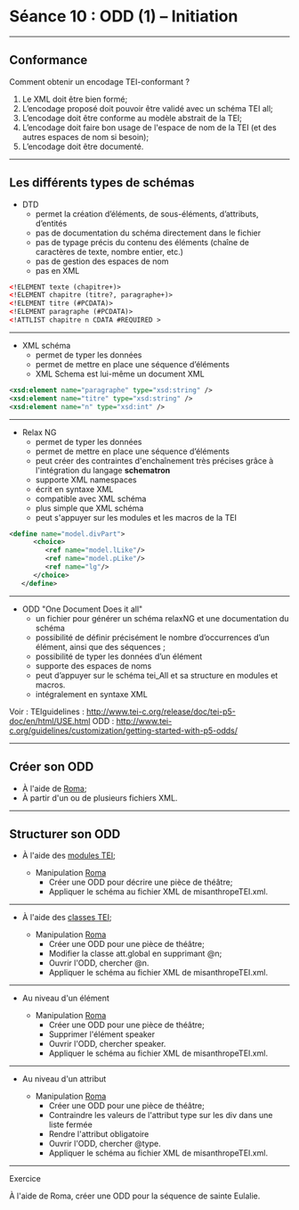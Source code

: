 # Séance 10 : ODD (1) – Initiation 

---
## Conformance

Comment obtenir un encodage TEI-conformant ? 

1. Le XML doit être bien formé;
2. L’encodage proposé doit pouvoir être validé avec un schéma TEI all;
3. L’encodage doit être conforme au modèle abstrait de la TEI;
4. L’encodage doit faire bon usage de l'espace de nom de la TEI (et des autres espaces de nom si besoin);
5. L’encodage doit être documenté.

--- 

## Les différents types de schémas

- DTD
	- permet la création d’éléments, de sous-éléments, d’attributs, d’entités
	- pas de documentation du schéma directement dans le fichier
	- pas de typage précis du contenu des éléments (chaîne de caractères de texte, nombre entier, etc.)
	- pas de gestion des espaces de nom 
	- pas en XML
```xml
<!ELEMENT texte (chapitre+)>
<!ELEMENT chapitre (titre?, paragraphe+)>
<!ELEMENT titre (#PCDATA)>
<!ELEMENT paragraphe (#PCDATA)>
<!ATTLIST chapitre n CDATA #REQUIRED >
```
---
- XML schéma
	- permet de typer les données
	- permet de mettre en place une séquence d’éléments
	- XML Schema est lui-même un document XML
```XML
<xsd:element name="paragraphe" type="xsd:string" />
<xsd:element name="titre" type="xsd:string" />
<xsd:element name="n" type="xsd:int" />
```
---
- Relax NG
	- permet de typer les données
	- permet de mettre en place une séquence d’éléments
	- peut créer des contraintes d'enchaînement très précises grâce à l'intégration du langage **schematron**
	- supporte XML namespaces
	- écrit en syntaxe XML
	- compatible avec XML schéma
	- plus simple que XML schéma
	- peut s'appuyer sur les modules et les macros de la TEI
```XML
<define name="model.divPart">
      <choice>
         <ref name="model.lLike"/>
         <ref name="model.pLike"/>
         <ref name="lg"/>
      </choice>
   </define>
```

---
- ODD "One Document Does it all"
	-  un fichier pour générer un schéma relaxNG et une documentation du schéma 
	-  possibilité de définir précisément le nombre d’occurrences d’un élément, ainsi que des séquences ;
	-  possibilité de typer les données d’un élément
	-  supporte des espaces de noms
	-  peut d’appuyer sur le schéma tei_All et sa structure en modules et macros.
	-  intégralement en syntaxe XML

Voir : 
TEIguidelines : <http://www.tei-c.org/release/doc/tei-p5-doc/en/html/USE.html>
ODD : <http://www.tei-c.org/guidelines/customization/getting-started-with-p5-odds/>

---
## Créer son ODD

- À l'aide de [Roma](https://roma.tei-c.org);
- À partir d'un ou de plusieurs fichiers XML.

---

## Structurer son ODD

- À l'aide des [modules TEI](http://www.tei-c.org/release/doc/tei-p5-doc/en/html/ST.html#STMA); 

	- Manipulation [Roma](http://roma.tei-c.org)
		- Créer une ODD pour décrire une pièce de théâtre;
		- Appliquer le schéma au fichier XML de misanthropeTEI.xml.
---
- À l'aide des [classes TEI](http://www.tei-c.org/release/doc/tei-p5-doc/en/html/REF-CLASSES-ATTS.html);  
	
	- Manipulation [Roma](http://roma.tei-c.org)
		- Créer une ODD pour une pièce de théâtre;
		- Modifier la classe att.global en supprimant @n;
		- Ouvrir l'ODD, chercher @n.
		- Appliquer le schéma au fichier XML de misanthropeTEI.xml.
---
- Au niveau d'un élément  
	
	- Manipulation [Roma](http://roma.tei-c.org)
		- Créer une ODD pour une pièce de théâtre;
		- Supprimer l'élément speaker
		- Ouvrir l'ODD, chercher speaker.
		- Appliquer le schéma au fichier XML de misanthropeTEI.xml.
---
- Au niveau d'un attribut
	
    - Manipulation [Roma](http://roma.tei-c.org)
		- Créer une ODD pour une pièce de théâtre;
		- Contraindre les valeurs de l'attribut type sur les div dans une liste fermée
		- Rendre l'attribut obligatoire
		- Ouvrir l'ODD, chercher @type.
		- Appliquer le schéma au fichier XML de misanthropeTEI.xml. 
---
Exercice

À l'aide de Roma, créer une ODD pour la séquence de sainte Eulalie.

